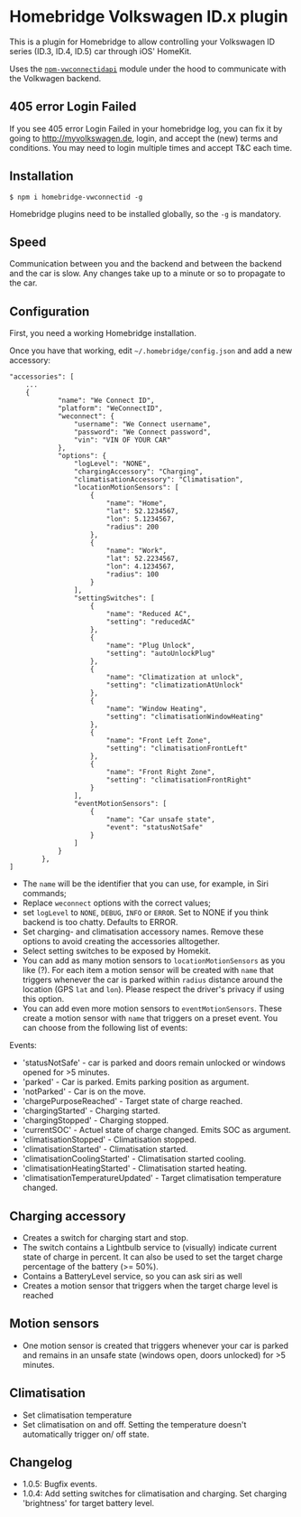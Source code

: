 # Homebridge Volkswagen ID.x plugin

This is a plugin for Homebridge to allow controlling your Volkswagen ID series (ID.3, ID.4, ID.5) car through iOS' HomeKit.

Uses the [`npm-vwconnectidapi`](https://github.com/adhyh/npm-vwconnectidapi) module under the hood to communicate with the Volkwagen backend.

## 405 error Login Failed

If you see 405 error Login Failed in your homebridge log, you can fix it by going to http://myvolkswagen.de, login, and accept the (new) terms and conditions. You may need to login multiple times and accept T&C each time.

## Installation

```
$ npm i homebridge-vwconnectid -g
```

Homebridge plugins need to be installed globally, so the `-g` is mandatory.

## Speed

Communication between you and the backend and between the backend and the car is slow. Any changes take up to a minute or so to propagate to the car.

## Configuration

First, you need a working Homebridge installation.

Once you have that working, edit `~/.homebridge/config.json` and add a new accessory:

```
"accessories": [
    ...
    {
            "name": "We Connect ID",
            "platform": "WeConnectID",
            "weconnect": {
                "username": "We Connect username",
                "password": "We Connect password",
                "vin": "VIN OF YOUR CAR"
            },
            "options": {
                "logLevel": "NONE",
                "chargingAccessory": "Charging",
                "climatisationAccessory": "Climatisation",
                "locationMotionSensors": [
                    {
                        "name": "Home",
                        "lat": 52.1234567,
                        "lon": 5.1234567,
                        "radius": 200
                    },
                    {
                        "name": "Work",
                        "lat": 52.2234567,
                        "lon": 4.1234567,
                        "radius": 100
                    }
                ],
                "settingSwitches": [
                    {
                        "name": "Reduced AC",
                        "setting": "reducedAC"
                    },
                    {
                        "name": "Plug Unlock",
                        "setting": "autoUnlockPlug"
                    },
                    {
                        "name": "Climatization at unlock",
                        "setting": "climatizationAtUnlock"
                    },
                    {
                        "name": "Window Heating",
                        "setting": "climatisationWindowHeating"
                    },
                    {
                        "name": "Front Left Zone",
                        "setting": "climatisationFrontLeft"
                    },
                    {
                        "name": "Front Right Zone",
                        "setting": "climatisationFrontRight"
                    }
                ],
                "eventMotionSensors": [
                    {
                        "name": "Car unsafe state",
                        "event": "statusNotSafe"
                    }
                ]
            }
        },
]
```

* The `name` will be the identifier that you can use, for example, in Siri commands;
* Replace `weconnect` options with the correct values;
* set `logLevel` to `NONE`, `DEBUG`, `INFO` or `ERROR`. Set to NONE if you think backend is too chatty. Defaults to ERROR. 
* Set charging- and climatisation accessory names. Remove these options to avoid creating the accessories alltogether.
* Select setting switches to be exposed by Homekit. 
* You can add as many motion sensors to `locationMotionSensors` as you like (?). For each item a motion sensor will be created with `name` that triggers whenever the car is parked within `radius` distance around the location  (GPS `lat` and `lon`). Please respect the driver's privacy if using this option.
* You can add even more motion sensors to `eventMotionSensors`. These create a motion sensor with `name` that triggers on a preset event. You can choose from the following list of events:

Events:
* 'statusNotSafe' - car is parked and doors remain unlocked or windows opened for >5 minutes.
* 'parked' - Car is parked. Emits parking position as argument.
* 'notParked' - Car is on the move.
* 'chargePurposeReached' - Target state of charge reached.
* 'chargingStarted' - Charging started.
* 'chargingStopped' - Charging stopped.
* 'currentSOC' - Actuel state of charge changed. Emits SOC as argument.
* 'climatisationStopped' - Climatisation stopped.
* 'climatisationStarted' - Climatisation started.
* 'climatisationCoolingStarted' - Climatisation started cooling.
* 'climatisationHeatingStarted' - Climatisation started heating.
* 'climatisationTemperatureUpdated' - Target climatisation temperature changed.

## Charging accessory
* Creates a switch for charging start and stop.
* The switch contains a Lightbulb service to (visually) indicate current state of charge in percent. It can also be used to set the target charge percentage of the battery (>= 50%).
* Contains a BatteryLevel service, so you can ask siri as well
* Creates a motion sensor that triggers when the target charge level is reached

## Motion sensors
* One motion sensor is created that triggers whenever your car is parked and remains in an unsafe state (windows open, doors unlocked) for >5 minutes.

## Climatisation
* Set climatisation temperature 
* Set climatisation on and off. Setting the temperature doesn't automatically trigger on/ off state.

## Changelog
* 1.0.5: Bugfix events.
* 1.0.4: Add setting switches for climatisation and charging. Set charging 'brightness' for target battery level.
